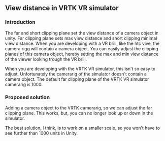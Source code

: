 ## View distance in VRTK VR simulator

### Introduction
The far and short clipping plane set the view distance of a camera object in unity. Far clipping plane sets max view distance and short clipping minimal view distance. When you are developing with a VR brill, like the htc vive, the camera rigg will contain a camera object. You can easily adjust the clipping planes of this camera object, hereby setting the max and min view distance of the viewer looking trough the VR brill.

When you are developing with the VRTK VR simulator, this isn't so easy to adjust. Unfortunately the camerarig of the simulator doesn't contain a camera object. 
The default far clipping plane of the VRTK VR simulator camerarig is 1000.

### Proposed solution
Adding a camera object to the VRTK camerarig, so we can adjust the far clipping plane. This works, but, you can no longer look up or down in the simulator. 

The best solution, I think, is to work on a smaller scale, so you won't have to see further than 1000 units in Unity.
